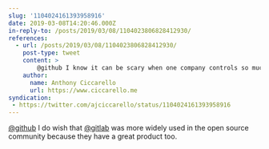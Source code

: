 ```yaml
---
slug: '1104024161393958916'
date: 2019-03-08T14:20:46.000Z
in-reply-to: /posts/2019/03/08/1104023806828412930/
references:
  - url: /posts/2019/03/08/1104023806828412930/
    post-type: tweet
    content: >
        @github I know it can be scary when one company controls so much, but it is good to see that the open source-to-enterprise model can be successful.
    author:
      name: Anthony Ciccarello
      url: https://www.ciccarello.me
syndication:
 - https://twitter.com/ajciccarello/status/1104024161393958916
---
```


[@github](https://twitter.com/github) I do wish that [@gitlab](https://twitter.com/gitlab) was more widely used in the open source community because they have a great product too.
